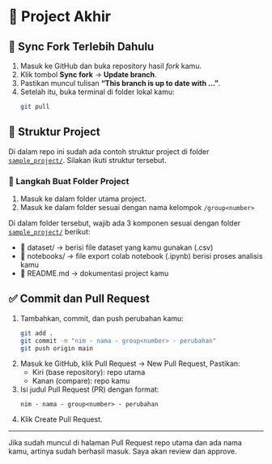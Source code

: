 # 📁 Project Akhir

## 🔄 Sync Fork Terlebih Dahulu
1. Masuk ke GitHub dan buka repository hasil *fork* kamu.
2. Klik tombol **Sync fork** → **Update branch**.
3. Pastikan muncul tulisan **“This branch is up to date with ...”**.
4. Setelah itu, buka terminal di folder lokal kamu:
   ```bash
   git pull
   ```

## 📂 Struktur Project
Di dalam repo ini sudah ada contoh struktur project di folder [`sample_project/`](sample_project/). Silakan ikuti struktur tersebut.

### 📁 Langkah Buat Folder Project
1. Masuk ke dalam folder utama project.
2. Masuk ke dalam folder sesuai dengan nama kelompok `/group<number>`

Di dalam folder tersebut, wajib ada 3 komponen sesuai dengan folder [`sample_project/`](sample_project/) berikut:

- 📁 dataset/ → berisi file dataset yang kamu gunakan (.csv)
- 📁 notebooks/ → file export colab notebook (.ipynb) berisi proses analisis kamu
- 📝 README.md → dokumentasi project kamu

## ✅ Commit dan Pull Request
1. Tambahkan, commit, dan push perubahan kamu:
    ```bash
    git add .
    git commit -m "nim - nama - group<number> - perubahan"
    git push origin main 
    ```
2. Masuk ke GitHub, klik Pull Request → New Pull Request, Pastikan:
    - Kiri (base repository): repo utama
    - Kanan (compare): repo kamu
3. Isi judul Pull Request (PR) dengan format:
    ```
    nim - nama - group<number> - perubahan
    ```
4. Klik Create Pull Request.

---

Jika sudah muncul di halaman Pull Request repo utama dan ada nama kamu, artinya sudah berhasil masuk. Saya akan review dan approve. 